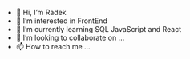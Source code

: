- 👋 Hi, I’m Radek
- 👀 I’m interested in FrontEnd
- 🌱 I’m currently learning SQL JavaScript and React
- 💞️ I’m looking to collaborate on ...
- 📫 How to reach me ...

<!---
nookieslaya/nookieslaya is a ✨ special ✨ repository because its `README.md` (this file) appears on your GitHub profile.
You can click the Preview link to take a look at your changes.
--->
